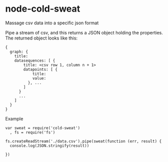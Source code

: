 node-cold-sweat
===============

Massage csv data into a specific json format

Pipe a stream of csv, and this returns a JSON object holding the properties. The returned object looks like this:

```
{
  graph: {
    title:
    datasequences: [ {
        title: <csv row 1, column n + 1>
        datapoints: [ {
            title:
            value:
          }, ...
        ]
      }
      ...
    ]
  }
}
```


Example

```
var sweat = require('cold-sweat')
  , fs = require('fs')

fs.createReadStream('./data.csv').pipe(sweat(function (err, result) {
  console.log(JSON.stringify(result))

})
```
